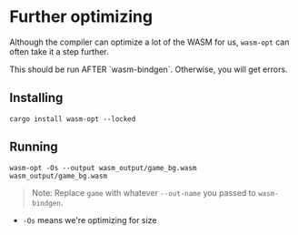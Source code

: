 # Further optimizing
Although the compiler can optimize a lot of the WASM for us, `wasm-opt` can often take it a step further.
<div class="warning">
This should be run AFTER `wasm-bindgen`. Otherwise, you will get errors.
</div>

## Installing
```
cargo install wasm-opt --locked
```

## Running
```
wasm-opt -Os --output wasm_output/game_bg.wasm wasm_output/game_bg.wasm
```
> Note: Replace `game` with whatever `--out-name` you passed to `wasm-bindgen`.

* `-Os` means we're optimizing for size

